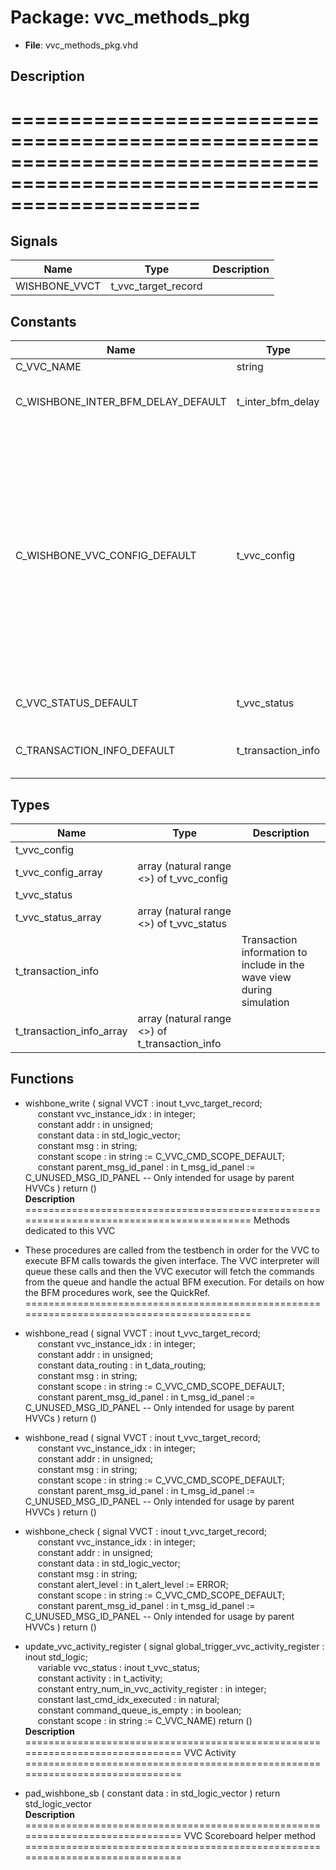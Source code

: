 # Package: vvc_methods_pkg

- **File**: vvc_methods_pkg.vhd
## Description

========================================================================================================================
========================================================================================================================

## Signals

| Name          | Type                | Description |
| ------------- | ------------------- | ----------- |
| WISHBONE_VVCT | t_vvc_target_record |             |
## Constants

| Name                               | Type               | Value                                                                                                                                                                                                                                                                                                                                                                                                                                                                                                                                                                                                                                                                                                                                                                                                                                                                                                                                                                                                                                                                                                                               | Description                         |
| ---------------------------------- | ------------------ | ----------------------------------------------------------------------------------------------------------------------------------------------------------------------------------------------------------------------------------------------------------------------------------------------------------------------------------------------------------------------------------------------------------------------------------------------------------------------------------------------------------------------------------------------------------------------------------------------------------------------------------------------------------------------------------------------------------------------------------------------------------------------------------------------------------------------------------------------------------------------------------------------------------------------------------------------------------------------------------------------------------------------------------------------------------------------------------------------------------------------------------- | ----------------------------------- |
| C_VVC_NAME                         | string             |  "WISHBONE_VVC"                                                                                                                                                                                                                                                                                                                                                                                                                                                                                                                                                                                                                                                                                                                                                                                                                                                                                                                                                                                                                                                                                                                     |                                     |
| C_WISHBONE_INTER_BFM_DELAY_DEFAULT | t_inter_bfm_delay  |  (     delay_type                          => NO_DELAY,<br><span style="padding-left:20px">     delay_in_time                       => 0 ns,<br><span style="padding-left:20px">     inter_bfm_delay_violation_severity  => WARNING   )                                                                                                                                                                                                                                                                                                                                                                                                                                                                                                                                                                                                                                                                                                                                                                                                                                                                                             |  Type found in UVVM-Util types_pkg  |
| C_WISHBONE_VVC_CONFIG_DEFAULT      | t_vvc_config       |  (     inter_bfm_delay                       => C_WISHBONE_INTER_BFM_DELAY_DEFAULT,<br><span style="padding-left:20px">     cmd_queue_count_max                   => C_CMD_QUEUE_COUNT_MAX,<br><span style="padding-left:20px">     cmd_queue_count_threshold             => C_CMD_QUEUE_COUNT_THRESHOLD,<br><span style="padding-left:20px">     cmd_queue_count_threshold_severity    => C_CMD_QUEUE_COUNT_THRESHOLD_SEVERITY,<br><span style="padding-left:20px">     result_queue_count_max                => C_RESULT_QUEUE_COUNT_MAX,<br><span style="padding-left:20px">     result_queue_count_threshold_severity => C_RESULT_QUEUE_COUNT_THRESHOLD_SEVERITY,<br><span style="padding-left:20px">     result_queue_count_threshold          => C_RESULT_QUEUE_COUNT_THRESHOLD,<br><span style="padding-left:20px">     bfm_config                            => C_WISHBONE_BFM_CONFIG_DEFAULT,<br><span style="padding-left:20px">     msg_id_panel                          => C_VVC_MSG_ID_PANEL_DEFAULT,<br><span style="padding-left:20px">     parent_msg_id_panel                   => C_VVC_MSG_ID_PANEL_DEFAULT   ) |                                     |
| C_VVC_STATUS_DEFAULT               | t_vvc_status       |  (     current_cmd_idx      => 0,<br><span style="padding-left:20px">     previous_cmd_idx     => 0,<br><span style="padding-left:20px">     pending_cmd_cnt      => 0   )                                                                                                                                                                                                                                                                                                                                                                                                                                                                                                                                                                                                                                                                                                                                                                                                                                                                                                                                                          |                                     |
| C_TRANSACTION_INFO_DEFAULT         | t_transaction_info |  (     -- Example:     operation           =>  NO_OPERATION,<br><span style="padding-left:20px">     addr                => (others => '0'),<br><span style="padding-left:20px">     data                => (others => '0'),<br><span style="padding-left:20px">     msg                 => (others => ' ')   )                                                                                                                                                                                                                                                                                                                                                                                                                                                                                                                                                                                                                                                                                                                                                                                                                     |                                     |
## Types

| Name                     | Type                                            | Description                                                             |
| ------------------------ | ----------------------------------------------- | ----------------------------------------------------------------------- |
| t_vvc_config             |                                                 |                                                                         |
| t_vvc_config_array       | array (natural range <>) of t_vvc_config        |                                                                         |
| t_vvc_status             |                                                 |                                                                         |
| t_vvc_status_array       | array (natural range <>) of t_vvc_status        |                                                                         |
| t_transaction_info       |                                                 |  Transaction information to include in the wave view during simulation  |
| t_transaction_info_array | array (natural range <>) of t_transaction_info  |                                                                         |
## Functions
- wishbone_write <font id="function_arguments">( signal   VVCT                : inout t_vvc_target_record;<br><span style="padding-left:20px"> constant vvc_instance_idx    : in    integer;<br><span style="padding-left:20px"> constant addr                : in    unsigned;<br><span style="padding-left:20px"> constant data                : in    std_logic_vector;<br><span style="padding-left:20px"> constant msg                 : in    string;<br><span style="padding-left:20px"> constant scope               : in    string         := C_VVC_CMD_SCOPE_DEFAULT;<br><span style="padding-left:20px"> constant parent_msg_id_panel : in    t_msg_id_panel := C_UNUSED_MSG_ID_PANEL -- Only intended for usage by parent HVVCs ) </font> <font id="function_return">return ()</font>
</br>**Description**
==========================================================================================
 Methods dedicated to this VVC 
 - These procedures are called from the testbench in order for the VVC to execute
   BFM calls towards the given interface. The VVC interpreter will queue these calls
   and then the VVC executor will fetch the commands from the queue and handle the
   actual BFM execution.
   For details on how the BFM procedures work, see the QuickRef.
==========================================================================================

- wishbone_read <font id="function_arguments">( signal   VVCT                : inout t_vvc_target_record;<br><span style="padding-left:20px"> constant vvc_instance_idx    : in    integer;<br><span style="padding-left:20px"> constant addr                : in    unsigned;<br><span style="padding-left:20px"> constant data_routing        : in    t_data_routing;<br><span style="padding-left:20px"> constant msg                 : in    string;<br><span style="padding-left:20px"> constant scope               : in    string         := C_VVC_CMD_SCOPE_DEFAULT;<br><span style="padding-left:20px"> constant parent_msg_id_panel : in    t_msg_id_panel := C_UNUSED_MSG_ID_PANEL -- Only intended for usage by parent HVVCs ) </font> <font id="function_return">return ()</font>
- wishbone_read <font id="function_arguments">( signal   VVCT                : inout t_vvc_target_record;<br><span style="padding-left:20px"> constant vvc_instance_idx    : in    integer;<br><span style="padding-left:20px"> constant addr                : in    unsigned;<br><span style="padding-left:20px"> constant msg                 : in    string;<br><span style="padding-left:20px"> constant scope               : in    string         := C_VVC_CMD_SCOPE_DEFAULT;<br><span style="padding-left:20px"> constant parent_msg_id_panel : in    t_msg_id_panel := C_UNUSED_MSG_ID_PANEL -- Only intended for usage by parent HVVCs ) </font> <font id="function_return">return ()</font>
- wishbone_check <font id="function_arguments">( signal   VVCT                : inout t_vvc_target_record;<br><span style="padding-left:20px"> constant vvc_instance_idx    : in    integer;<br><span style="padding-left:20px"> constant addr                : in    unsigned;<br><span style="padding-left:20px"> constant data                : in    std_logic_vector;<br><span style="padding-left:20px"> constant msg                 : in    string;<br><span style="padding-left:20px"> constant alert_level         : in    t_alert_level  := ERROR;<br><span style="padding-left:20px"> constant scope               : in    string         := C_VVC_CMD_SCOPE_DEFAULT;<br><span style="padding-left:20px"> constant parent_msg_id_panel : in    t_msg_id_panel := C_UNUSED_MSG_ID_PANEL -- Only intended for usage by parent HVVCs ) </font> <font id="function_return">return ()</font>
- update_vvc_activity_register <font id="function_arguments">( signal global_trigger_vvc_activity_register : inout std_logic;<br><span style="padding-left:20px"> variable vvc_status                         : inout t_vvc_status;<br><span style="padding-left:20px"> constant activity                           : in    t_activity;<br><span style="padding-left:20px"> constant entry_num_in_vvc_activity_register : in    integer;<br><span style="padding-left:20px"> constant last_cmd_idx_executed              : in    natural;<br><span style="padding-left:20px"> constant command_queue_is_empty             : in    boolean;<br><span style="padding-left:20px"> constant scope                              : in    string := C_VVC_NAME) </font> <font id="function_return">return ()</font>
</br>**Description**
==============================================================================
 VVC Activity
==============================================================================

- pad_wishbone_sb <font id="function_arguments">( constant data : in std_logic_vector ) </font> <font id="function_return">return std_logic_vector </font>
</br>**Description**
==============================================================================
 VVC Scoreboard helper method
==============================================================================

